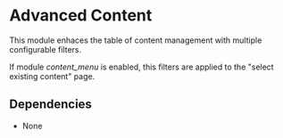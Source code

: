 # Advanced Content

This module enhaces the table of content management with multiple configurable filters.

If module *content\_menu* is enabled, this filters are applied to the "select existing content" page.

## Dependencies

- None